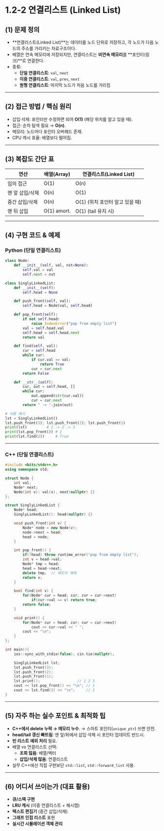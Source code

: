 # 1.2-2 연결리스트 (Linked List)

## (1) 문제 정의

- **연결리스트(Linked List)**는 데이터를 노드 단위로 저장하고, 각 노드가 다음 노드의 주소를 가리키는 자료구조이다.
- 배열은 연속 메모리에 저장되지만, 연결리스트는 **비연속 메모리**를 **포인터(링크)**로 연결한다.
- 종류:
    - **단일 연결리스트**: `val`, `next`
    - **이중 연결리스트**: `val`, `prev`, `next`
    - **원형 연결리스트**: 마지막 노드가 처음 노드를 가리킴

---

## (2) 접근 방법 / 핵심 원리

- 삽입·삭제: 포인터만 수정하면 되어 **O(1)** (해당 위치를 알고 있을 때).
- 접근: 순차 탐색 필요 → **O(n)**.
- 메모리: 노드마다 포인터 오버헤드 존재.
- CPU 캐시 효율: 배열보다 떨어짐.

---

## (3) 복잡도 간단 표

| 연산 | 배열(Array) | 연결리스트(Linked List) |
| --- | --- | --- |
| 임의 접근 | O(1) | O(n) |
| 맨 앞 삽입/삭제 | O(n) | O(1) |
| 중간 삽입/삭제 | O(n) | O(1) (위치 포인터 알고 있을 때) |
| 맨 뒤 삽입 | O(1) amort. | O(1) (tail 유지 시) |

---

## (4) 구현 코드 & 예제

### Python (단일 연결리스트)

```python
class Node:
    def __init__(self, val, nxt=None):
        self.val = val
        self.next = nxt

class SinglyLinkedList:
    def __init__(self):
        self.head = None

    def push_front(self, val):
        self.head = Node(val, self.head)

    def pop_front(self):
        if not self.head:
            raise IndexError("pop from empty list")
        val = self.head.val
        self.head = self.head.next
        return val

    def find(self, val):
        cur = self.head
        while cur:
            if cur.val == val:
                return True
            cur = cur.next
        return False

    def __str__(self):
        cur, out = self.head, []
        while cur:
            out.append(str(cur.val))
            cur = cur.next
        return " -> ".join(out)

# 사용 예시
lst = SinglyLinkedList()
lst.push_front(3); lst.push_front(2); lst.push_front(1)
print(lst)         # 1 -> 2 -> 3
print(lst.pop_front()) # 1
print(lst.find(2))     # True

```

---

### C++ (단일 연결리스트)

```cpp
#include <bits/stdc++.h>
using namespace std;

struct Node {
    int val;
    Node* next;
    Node(int v): val(v), next(nullptr) {}
};

struct SinglyLinkedList {
    Node* head;
    SinglyLinkedList(): head(nullptr) {}

    void push_front(int v) {
        Node* node = new Node(v);
        node->next = head;
        head = node;
    }

    int pop_front() {
        if(!head) throw runtime_error("pop from empty list");
        int v = head->val;
        Node* tmp = head;
        head = head->next;
        delete tmp;  // 메모리 해제
        return v;
    }

    bool find(int v) {
        for(Node* cur = head; cur; cur = cur->next)
            if(cur->val == v) return true;
        return false;
    }

    void print() {
        for(Node* cur = head; cur; cur = cur->next)
            cout << cur->val << " ";
        cout << "\n";
    }
};

int main(){
    ios::sync_with_stdio(false); cin.tie(nullptr);

    SinglyLinkedList lst;
    lst.push_front(3);
    lst.push_front(2);
    lst.push_front(1);
    lst.print();                 // 1 2 3
    cout << lst.pop_front() << "\n"; // 1
    cout << lst.find(2) << "\n";     // 1
}

```

---

## (5) 자주 하는 실수 포인트 & 최적화 팁

- **C++에서 delete 누락 → 메모리 누수**. → 스마트 포인터(`unique_ptr`) 쓰면 안전.
- **head/tail 갱신 빠뜨림**: 맨 앞/뒤에서 삽입·삭제 시 포인터 업데이트 반드시.
- **빈 리스트 예외 처리** 필요.
- 배열 vs 연결리스트 선택:
    - **조회 많음**: 배열/벡터
    - **삽입/삭제 많음**: 연결리스트
- 실무 C++에선 직접 구현보단 `std::list`, `std::forward_list` 사용.

---

## (6) 어디서 쓰이는가 (대표 활용)

- **큐/스택 구현**
- **LRU 캐시** (이중 연결리스트 + 해시맵)
- **텍스트 편집기** (중간 삽입/삭제)
- **그래프 인접 리스트** 표현
- **실시간 시뮬레이션 객체 관리**
